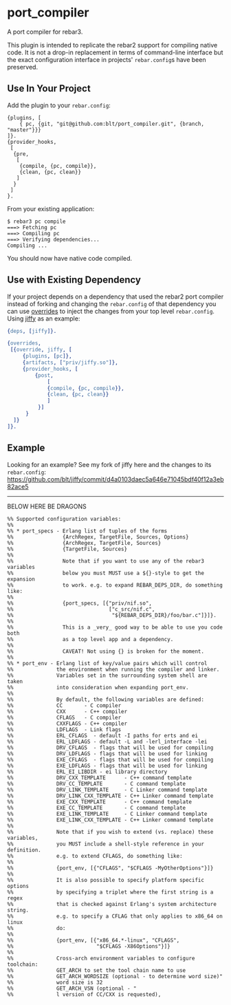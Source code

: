 port_compiler
=====

A port compiler for rebar3.

This plugin is intended to replicate the rebar2 support for compiling native
code. It is not a drop-in replacement in terms of command-line interface but the
exact configuration interface in projects' `rebar.config`s have been preserved.

Use In Your Project
---------------------

Add the plugin to your `rebar.config`:

    {plugins, [
        { pc, {git, "git@github.com:blt/port_compiler.git", {branch, "master"}}}
    ]}.
    {provider_hooks,
     [
      {pre,
       [
        {compile, {pc, compile}},
        {clean, {pc, clean}}
       ]
      }
     ]
    }.


From your existing application:


    $ rebar3 pc compile
    ===> Fetching pc
    ===> Compiling pc
    ===> Verifying dependencies...
    Compiling ...

You should now have native code compiled.

Use with Existing Dependency
-----------------------------

If your project depends on a dependency that used the rebar2 port compiler instead of forking and changing the `rebar.config` of that dependency you can use [overrides](http://www.rebar3.org/v3.0/docs/configuration#overrides) to inject the changes from your top level `rebar.config`. Using [jiffy](https://github.com/davisp/jiffy) as an example:


```erlang
{deps, [jiffy]}.

{overrides,
 [{override, jiffy, [
     {plugins, [pc]},
     {artifacts, ["priv/jiffy.so"]},
     {provider_hooks, [
         {post,
             [
             {compile, {pc, compile}},
             {clean, {pc, clean}}
             ]
          }]
      }
  ]}
]}.
```

Example
---

Looking for an example? See my fork of jiffy here and the changes to its
`rebar.config`: https://github.com/blt/jiffy/commit/d4a0103daec5a646e71045bdf40f12a3eb82ace5

- - -

BELOW HERE BE DRAGONS

```
%% Supported configuration variables:
%%
%% * port_specs - Erlang list of tuples of the forms
%%                {ArchRegex, TargetFile, Sources, Options}
%%                {ArchRegex, TargetFile, Sources}
%%                {TargetFile, Sources}
%%
%%                Note that if you want to use any of the rebar3 variables
%%                below you must MUST use a ${}-style to get the expansion
%%                to work. e.g. to expand REBAR_DEPS_DIR, do something like:
%%
%%                {port_specs, [{"priv/nif.so",
%%                               ["c_src/nif.c",
%%                                "${REBAR_DEPS_DIR}/foo/bar.c"]}]}.
%%
%%                This is a _very_ good way to be able to use you code both
%%                as a top level app and a dependency.
%%
%%                CAVEAT! Not using {} is broken for the moment.
%%
%% * port_env - Erlang list of key/value pairs which will control
%%              the environment when running the compiler and linker.
%%              Variables set in the surrounding system shell are taken
%%              into consideration when expanding port_env.
%%
%%              By default, the following variables are defined:
%%              CC       - C compiler
%%              CXX      - C++ compiler
%%              CFLAGS   - C compiler
%%              CXXFLAGS - C++ compiler
%%              LDFLAGS  - Link flags
%%              ERL_CFLAGS  - default -I paths for erts and ei
%%              ERL_LDFLAGS - default -L and -lerl_interface -lei
%%              DRV_CFLAGS  - flags that will be used for compiling
%%              DRV_LDFLAGS - flags that will be used for linking
%%              EXE_CFLAGS  - flags that will be used for compiling
%%              EXE_LDFLAGS - flags that will be used for linking
%%              ERL_EI_LIBDIR - ei library directory
%%              DRV_CXX_TEMPLATE      - C++ command template
%%              DRV_CC_TEMPLATE       - C command template
%%              DRV_LINK_TEMPLATE     - C Linker command template
%%              DRV_LINK_CXX_TEMPLATE - C++ Linker command template
%%              EXE_CXX_TEMPLATE      - C++ command template
%%              EXE_CC_TEMPLATE       - C command template
%%              EXE_LINK_TEMPLATE     - C Linker command template
%%              EXE_LINK_CXX_TEMPLATE - C++ Linker command template
%%
%%              Note that if you wish to extend (vs. replace) these variables,
%%              you MUST include a shell-style reference in your definition.
%%              e.g. to extend CFLAGS, do something like:
%%
%%              {port_env, [{"CFLAGS", "$CFLAGS -MyOtherOptions"}]}
%%
%%              It is also possible to specify platform specific options
%%              by specifying a triplet where the first string is a regex
%%              that is checked against Erlang's system architecture string.
%%              e.g. to specify a CFLAG that only applies to x86_64 on linux
%%              do:
%%
%%              {port_env, [{"x86_64.*-linux", "CFLAGS",
%%                           "$CFLAGS -X86Options"}]}
%%
%%              Cross-arch environment variables to configure toolchain:
%%              GET_ARCH to set the tool chain name to use
%%              GET_ARCH_WORDSIZE (optional - to determine word size)"
%%              word size is 32
%%              GET_ARCH_VSN (optional - "
%%              l version of CC/CXX is requested),
```
